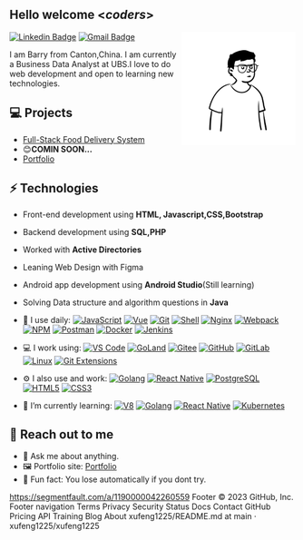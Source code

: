 
<h2> Hello welcome <<i>coders</i>></h2>

                                                                                                                                         
                                                                                                                                         
<img src="https://github.com/zhouwenx1224/zhouwenx1224/blob/main/cvbox.org.notion-avatar-1677823595524.png" width="200" align="right"></img>

[![Linkedin Badge](https://img.shields.io/badge/-Lindkeden-blue?style=flat-square&logo=Linkedin&logoColor=white&link=https://www.linkedin.com/in/barryfeng/)](https://www.linkedin.com/in/barryfeng/)
[![Gmail Badge](https://img.shields.io/badge/-Gmail-Red?style=flat-square&logo=Gmail&logoColor=white&link=mailto:xufeng2235@gmail.com)](mailto:xufeng2235@gmail.com)

I am Barry from Canton,China. I am currently a Business Data Analyst at UBS.I love to do web development and open to learning new technologies.

## 💻 Projects

* [Full-Stack Food Delivery System](https://github.com/zhouwenx1224/reggie_food_delivery_system)
* 😊**COMIN SOON...**
* [Portfolio](https://www.linkedin.com/in/barryfeng/)

## ⚡ Technologies

- Front-end development using **HTML, Javascript,CSS,Bootstrap**
- Backend development using **SQL,PHP**
- Worked with **Active Directories**
- Leaning Web Design with Figma
- Android app development using **Android Studio**(Still learning)
- Solving Data structure and algorithm questions in **Java**

- 🚀 I use daily:
  [![JavaScript](https://img.shields.io/badge/JavaScript-000000?logo=JavaScript&logoColor=FFCA28)](https://blog.i-xiao.space/)
  [![Vue](https://img.shields.io/badge/Vue.js-35495E?logo=vue.js&logoColor=4FC08D)](https://blog.i-xiao.space/)
  [![Git](https://img.shields.io/badge/-Git-000000?logo=git&logoColor=FF7043)](https://blog.i-xiao.space/)
  [![Shell](https://img.shields.io/badge/-Shell-4EC422?logo=Shell&logoColor=FF7043)](https://blog.i-xiao.space/)
  [![Nginx](https://img.shields.io/badge/-Nginx-F6C915?logo=nginx&logoColor=029137)](https://blog.i-xiao.space/)
  [![Webpack](https://img.shields.io/badge/-webpack-2B3A42?logo=webpack&logoColor=75AFCC)](https://blog.i-xiao.space/)
  [![NPM](https://img.shields.io/badge/-NPM-2875E3?logo=npm&logoColor=029137)](https://blog.i-xiao.space/)
  [![Postman](https://img.shields.io/badge/-Postman-7A1FA2?logo=postman&logoColor=FC8019)](https://blog.i-xiao.space/)
  [![Docker](https://img.shields.io/badge/docker-20232A?logo=docker&logoColor=61DAFB)](https://blog.i-xiao.space/)
  [![Jenkins](https://img.shields.io/badge/-Jenkins-F6C915?logo=jenkins&logoColor=F16061)](https://blog.i-xiao.space/)

- 💻 I work using:
  [![VS Code](https://img.shields.io/badge/-VS%20Code-007ACC?style=plastic&logo=visual-studio-code)](https://blog.i-xiao.space/)
  [![GoLand](https://img.shields.io/badge/-GoLand-000?logo=goland&logoColor=00ACC1)](https://blog.i-xiao.space/)
  [![Gitee](https://img.shields.io/badge/-Gitee-A80025?logo=gitee&logoColor=F16061)](https://blog.i-xiao.space/)
  [![GitHub](https://img.shields.io/badge/-GitHub-181717?style=plastic&logo=github)](https://blog.i-xiao.space/)
  [![GitLab](https://img.shields.io/badge/-GitLab-FCA121?style=plastic&logo=gitlab)](https://blog.i-xiao.space/)
  [![Linux](https://img.shields.io/badge/-Linux-F16061?logo=linux&logoColor=000)](https://blog.i-xiao.space/)
  [![Git Extensions](https://img.shields.io/badge/-Git%20Extensions-green?logo=git%20extensions&logoColor=DE3929)](https://blog.i-xiao.space/)

- ⚙️ I also use and work:
  [![Golang](https://img.shields.io/badge/-Golang-02569B?logo=go&logoColor=00ACC1)](https://blog.i-xiao.space/)
  [![React Native](https://img.shields.io/badge/React_Native-20232A?logo=react&logoColor=61DAFB)](https://blog.i-xiao.space/)
  [![PostgreSQL](https://img.shields.io/badge/-PostgreSQL-336791?style=plastic&logo=postgresql)](https://blog.i-xiao.space/)
  [![HTML5](https://img.shields.io/badge/-HTML5-E34F26?style=plastic&logo=html5&logoColor=white)](https://blog.i-xiao.space/)
  [![CSS3](https://img.shields.io/badge/-CSS3-1572B6?style=plastic&logo=css3)](https://blog.i-xiao.space/)

- 🌱 I’m currently learning:
  [![V8](https://img.shields.io/badge/-V8-3DDC84?logo=v8&logoColor=4788F4)](https://blog.i-xiao.space/)
  [![Golang](https://img.shields.io/badge/-Golang-02569B?logo=go&logoColor=00ACC1)](https://blog.i-xiao.space/)
  [![React Native](https://img.shields.io/badge/React_Native-20232A?logo=react&logoColor=61DAFB)](https://blog.i-xiao.space/)
  [![Kubernetes](https://img.shields.io/badge/-Kubernetes-F5F5F5?logo=Kubernetes&logoColor=316CE6)](https://blog.i-xiao.space/)

## 👋 Reach out to me

- 💬 Ask me about anything.
- 🖼️ Portfolio site: [Portfolio](https://www.linkedin.com/in/barryfeng/)
- 💎 Fun fact: You lose automatically if you dont try.


https://segmentfault.com/a/1190000042260559
Footer
© 2023 GitHub, Inc.
Footer navigation
Terms
Privacy
Security
Status
Docs
Contact GitHub
Pricing
API
Training
Blog
About
xufeng1225/README.md at main · xufeng1225/xufeng1225 
